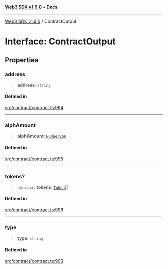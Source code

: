 [**Web3 SDK v1.9.0**](../README.md) • **Docs**

***

[Web3 SDK v1.9.0](../globals.md) / ContractOutput

# Interface: ContractOutput

## Properties

### address

> **address**: `string`

#### Defined in

[src/contract/contract.ts:994](https://github.com/Mystic-Nayy/alephium-web3/blob/c1afd789a197ce5fe21f08c2965942090157c33d/packages/web3/src/contract/contract.ts#L994)

***

### alphAmount

> **alphAmount**: [`Number256`](../type-aliases/Number256.md)

#### Defined in

[src/contract/contract.ts:995](https://github.com/Mystic-Nayy/alephium-web3/blob/c1afd789a197ce5fe21f08c2965942090157c33d/packages/web3/src/contract/contract.ts#L995)

***

### tokens?

> `optional` **tokens**: [`Token`](Token.md)[]

#### Defined in

[src/contract/contract.ts:996](https://github.com/Mystic-Nayy/alephium-web3/blob/c1afd789a197ce5fe21f08c2965942090157c33d/packages/web3/src/contract/contract.ts#L996)

***

### type

> **type**: `string`

#### Defined in

[src/contract/contract.ts:993](https://github.com/Mystic-Nayy/alephium-web3/blob/c1afd789a197ce5fe21f08c2965942090157c33d/packages/web3/src/contract/contract.ts#L993)
